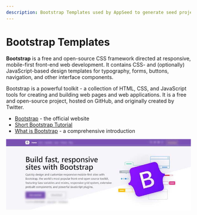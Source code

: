 ```yaml
---
description: Bootstrap Templates used by AppSeed to generate seed projects.
---
```


# Bootstrap Templates

**Bootstrap** is a free and open-source CSS framework directed at responsive, mobile-first front-end web development. It contains CSS- and (optionally) JavaScript-based design templates for typography, forms, buttons, navigation, and other interface components.

Bootstrap is a powerful toolkit - a collection of HTML, CSS, and JavaScript tools for creating and building web pages and web applications. It is a free and open-source project, hosted on GitHub, and originally created by Twitter.

* [Bootstrap](https://getbootstrap.com/) - the official website
* [Short Bootstrap Tutorial](https://www.toptal.com/front-end/what-is-bootstrap-a-short-tutorial-on-the-what-why-and-how)
* [What is Bootstrap](https://wpamelia.com/what-is-bootstrap/) - a comprehensive introduction

![Bootstrap - Open-source CSS Framework.](../../.gitbook/assets/docs-cover-bootstrap.jpg)
